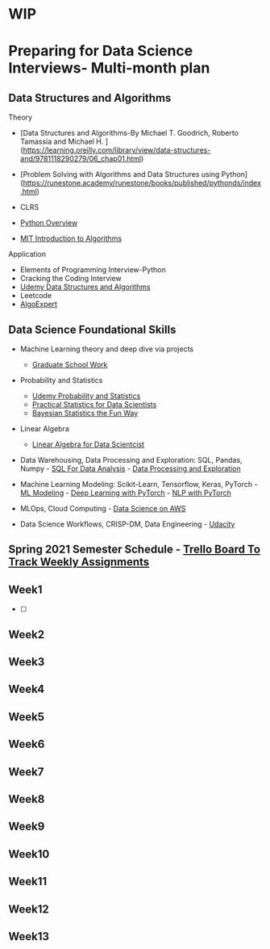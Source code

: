 # WIP

# Preparing for Data Science Interviews- Multi-month plan

## Data Structures and Algorithms
Theory
- [Data Structures and Algorithms-By Michael T. Goodrich, Roberto Tamassia and Michael H. ]
(https://learning.oreilly.com/library/view/data-structures-and/9781118290279/06_chap01.html)
- [Problem Solving with Algorithms and Data Structures using Python] (https://runestone.academy/runestone/books/published/pythonds/index.html)
- CLRS

- [Python Overview](https://www.udemy.com/course/complete-python-bootcamp/learn/lecture/9442462?start=435#overview)

- [MIT Introduction to Algorithms](https://ocw.mit.edu/courses/electrical-engineering-and-computer-science/6-006-introduction-to-algorithms-fall-2011/lecture-videos/lecture-1-algorithmic-thinking-peak-finding/)

Application
- Elements of Programming Interview-Python
- Cracking the Coding Interview
- [Udemy Data Structures and Algorithms](https://www.udemy.com/course/algorithms-and-data-structures-in-python/learn/lecture/5808496#overview)
- Leetcode
- [AlgoExpert](https://www.algoexpert.io/questions)


## Data Science Foundational Skills
   - Machine Learning theory and deep dive via projects
     - [Graduate School Work](https://github.com/boshika/ms-ds)
     
   - Probability and Statistics
     - [Udemy Probability and Statistics](https://www.udemy.com/course/statistics-probability/learn/lecture/9562342#overview)
     - [Practical Statistics for Data Scientists](https://learning.oreilly.com/library/view/practical-statistics-for/9781492072935/titlepage01.html)
     - [Bayesian Statistics the Fun Way](https://learning.oreilly.com/library/view/bayesian-statistics-the/9781098122492/)
     
   - Linear Algebra
     - [Linear Algebra for Data Scientcist](https://www.udemy.com/course/linear-algebra-for-beginners-matrices-and-vector-spaces/learn/lecture/10429656#overview)
     
   - Data Warehousing, Data Processing and Exploration: SQL, Pandas, Numpy
    - [SQL For Data Analysis](https://learning.oreilly.com/library/view/sql-for-data/9781492088776/)
    - [Data Processing and Exploration](https://learning.oreilly.com/library/view/data-wrangling-with/9781789800111/#toc/)
    
   - Machine Learning Modeling: Scikit-Learn, Tensorflow, Keras, PyTorch
    - [ML Modeling](https://learning.oreilly.com/library/view/hands-on-machine-learning/9781492032632/)
    - [Deep Learning with PyTorch](https://learning.oreilly.com/library/view/deep-learning-with/9781617295263/)
    - [NLP with PyTorch](https://learning.oreilly.com/library/view/natural-language-processing/9781491978221/)
    
   - MLOps, Cloud Computing
    - [Data Science on AWS](https://learning.oreilly.com/library/view/data-science-on/9781492079385/#toc)
   
   - Data Science Workflows, CRISP-DM, Data Engineering
    - [Udacity](https://classroom.udacity.com/nanodegrees/nd025/dashboard/overview)
      

## Spring 2021 Semester Schedule - [Trello Board To Track Weekly Assignments](https://trello.com/b/Jy4h3mjC/learnings)

## Week1
-[ ]
   
   
## Week2


## Week3


## Week4

## Week5
## Week6
## Week7
## Week8
## Week9
## Week10
## Week11
## Week12
## Week13
